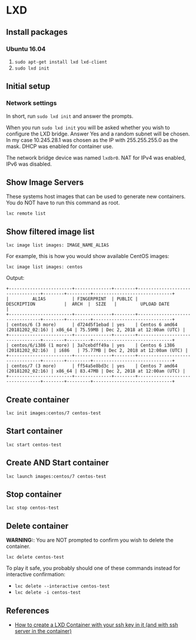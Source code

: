 # LXD

## Install packages

### Ubuntu 16.04

1. `sudo apt-get install lxd lxd-client`
1. `sudo lxd init`

## Initial setup

### Network settings

In short, run `sudo lxd init` and answer the prompts.

When you run `sudo lxd init` you will be asked whether you wish to configure
the LXD bridge. Answer Yes and a random subnet will be chosen. In my case
10.245.28.1 was chosen as the IP with 255.255.255.0 as the mask. DHCP was
enabled for container use.

The network bridge device was named `lxdbr0`. NAT for IPv4 was enabled, IPv6
was disabled.

## Show Image Servers

These systems host images that can be used to generate new containers. You do
NOT have to run this command as root.

`lxc remote list`

## Show filtered image list

`lxc image list images: IMAGE_NAME_ALIAS`

For example, this is how you would show available CentOS images:

`lxc image list images: centos`

Output:

```shell
+------------------------+--------------+--------+---------------------------------+--------+---------+------------------------------+
|         ALIAS          | FINGERPRINT  | PUBLIC |           DESCRIPTION           |  ARCH  |  SIZE   |         UPLOAD DATE          |
+------------------------+--------------+--------+---------------------------------+--------+---------+------------------------------+
| centos/6 (3 more)      | d724d5f1ebad | yes    | Centos 6 amd64 (20181202_02:16) | x86_64 | 75.59MB | Dec 2, 2018 at 12:00am (UTC) |
+------------------------+--------------+--------+---------------------------------+--------+---------+------------------------------+
| centos/6/i386 (1 more) | 3a7cebdff49a | yes    | Centos 6 i386 (20181202_02:16)  | i686   | 75.77MB | Dec 2, 2018 at 12:00am (UTC) |
+------------------------+--------------+--------+---------------------------------+--------+---------+------------------------------+
| centos/7 (3 more)      | ff54a5e8bd3c | yes    | Centos 7 amd64 (20181202_02:16) | x86_64 | 83.47MB | Dec 2, 2018 at 12:00am (UTC) |
+------------------------+--------------+--------+---------------------------------+--------+---------+------------------------------+
```

## Create container

`lxc init images:centos/7 centos-test`

## Start container

`lxc start centos-test`

## Create AND Start container

`lxc launch images:centos/7 centos-test`

## Stop container

`lxc stop centos-test`

## Delete container

**WARNING:**: You are NOT prompted to confirm you wish to delete the container.

`lxc delete centos-test`

To play it safe, you probably should one of these commands instead for interactive confirmation:

- `lxc delete --interactive centos-test`
- `lxc delete -i centos-test`

## References

- [How to create a LXD Container with your ssh key in it (and with ssh server in the container)](https://gist.github.com/jeanlouisferey/15be1f421eb9f9a66f1c74d410de2675)
